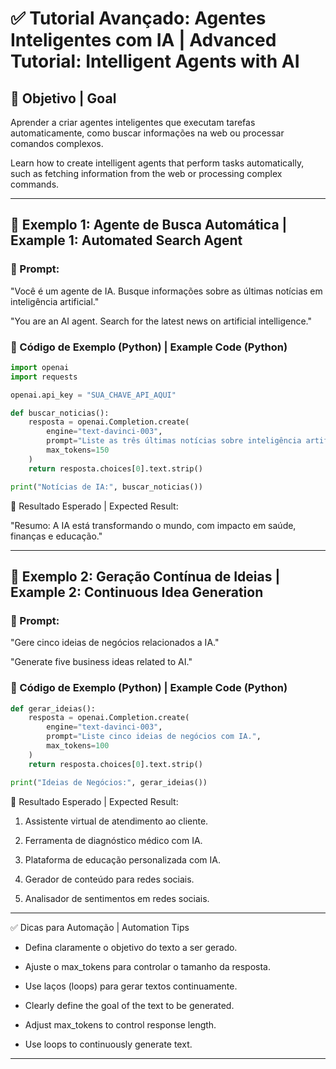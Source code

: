 # ✅ Tutorial Avançado: Agentes Inteligentes com IA | Advanced Tutorial: Intelligent Agents with AI

## 📌 Objetivo | Goal
Aprender a criar agentes inteligentes que executam tarefas automaticamente, como buscar informações na web ou processar comandos complexos.

Learn how to create intelligent agents that perform tasks automatically, such as fetching information from the web or processing complex commands.

---

## 🚀 Exemplo 1: Agente de Busca Automática | Example 1: Automated Search Agent

### 🔹 Prompt:
"Você é um agente de IA. Busque informações sobre as últimas notícias em inteligência artificial."

"You are an AI agent. Search for the latest news on artificial intelligence."

### 🔹 Código de Exemplo (Python) | Example Code (Python)
```python
import openai
import requests

openai.api_key = "SUA_CHAVE_API_AQUI"

def buscar_noticias():
    resposta = openai.Completion.create(
        engine="text-davinci-003",
        prompt="Liste as três últimas notícias sobre inteligência artificial.",
        max_tokens=150
    )
    return resposta.choices[0].text.strip()

print("Notícias de IA:", buscar_noticias())
```
🔹 Resultado Esperado | Expected Result:

"Resumo: A IA está transformando o mundo, com impacto em saúde, finanças e educação."

---

## 🚀 Exemplo 2: Geração Contínua de Ideias | Example 2: Continuous Idea Generation

### 🔹 Prompt:
"Gere cinco ideias de negócios relacionados a IA."

"Generate five business ideas related to AI."

### 🔹 Código de Exemplo (Python) | Example Code (Python)
```python
def gerar_ideias():
    resposta = openai.Completion.create(
        engine="text-davinci-003",
        prompt="Liste cinco ideias de negócios com IA.",
        max_tokens=100
    )
    return resposta.choices[0].text.strip()

print("Ideias de Negócios:", gerar_ideias())
```
🔹 Resultado Esperado | Expected Result:

 1. Assistente virtual de atendimento ao cliente.

 2. Ferramenta de diagnóstico médico com IA.

 3. Plataforma de educação personalizada com IA.

 4. Gerador de conteúdo para redes sociais.

 5. Analisador de sentimentos em redes sociais.
---

✅ Dicas para Automação | Automation Tips

* Defina claramente o objetivo do texto a ser gerado.

* Ajuste o max_tokens para controlar o tamanho da resposta.

* Use laços (loops) para gerar textos continuamente.

* Clearly define the goal of the text to be generated.

* Adjust max_tokens to control response length.

* Use loops to continuously generate text.
---
